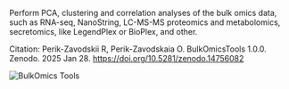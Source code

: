 Perform PCA, clustering and correlation analyses of the bulk omics data, such as RNA-seq, NanoString, LC-MS-MS proteomics and metabolomics, secretomics, like LegendPlex or BioPlex, and other.

Citation:
Perik-Zavodskii R, Perik-Zavodskaia O. BulkOmicsTools 1.0.0. Zenodo. 2025 Jan 28. https://doi.org/10.5281/zenodo.14756082

![BulkOmics Tools](https://github.com/user-attachments/assets/78b0e538-fef8-49b9-bd4d-906600bcc483)
